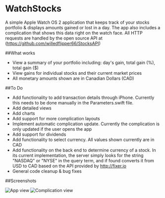 # WatchStocks
A simple Apple Watch OS 2 application that keeps track of your stocks portfolio &amp; displays amounts gained or lost in a day. The app also includes a complication that shows this data right on the watch face. 
All HTTP requests are handled by the open source API at (https://github.com/willedflipper66/StocksAPI) 

##What works

- View a summary of your portfolio including: day's gain, total gain (%), total gain ($)
- View gains for individual stocks and their current market prices
- All monetary amounts shown are in Canadian Dollars (CAD)

##To Do

- Add functionality to add transaction details through iPhone. Currently this needs to be done manually in the Parameters.swift file.
- Add detailed views
- Add charts
- Add support for more complication layouts
- Implement automatic complication update. Currently the complication is only updated if the user opens the app
- Add support for dividends
- Add functionality to select currency. All values shown currently are in CAD
- Add functionality on the back end to determine currency of a stock. In its current implementation, the server simply looks for the string "NASDAQ" or "NYSE" in the query term, and if found converts it from USD to CAD based on the API provided by http://fixer.io
- General code cleanup & bug fixes

##Screenshots

![App view](https://raw.githubusercontent.com/willedflipper66/WatchStocks/master/Screenshots/IMG_0746.PNG "App view")
![Complication view](https://raw.githubusercontent.com/willedflipper66/WatchStocks/master/Screenshots/IMG_0747.PNG "Complication view")
